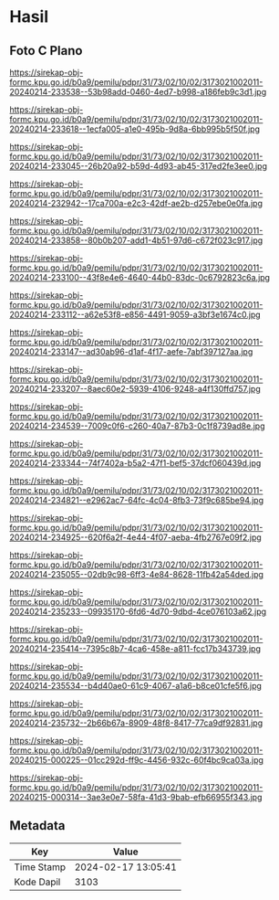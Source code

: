 # Hasil

## Foto C Plano

https://sirekap-obj-formc.kpu.go.id/b0a9/pemilu/pdpr/31/73/02/10/02/3173021002011-20240214-233538--53b98add-0460-4ed7-b998-a186feb9c3d1.jpg

https://sirekap-obj-formc.kpu.go.id/b0a9/pemilu/pdpr/31/73/02/10/02/3173021002011-20240214-233618--1ecfa005-a1e0-495b-9d8a-6bb995b5f50f.jpg

https://sirekap-obj-formc.kpu.go.id/b0a9/pemilu/pdpr/31/73/02/10/02/3173021002011-20240214-233045--26b20a92-b59d-4d93-ab45-317ed2fe3ee0.jpg

https://sirekap-obj-formc.kpu.go.id/b0a9/pemilu/pdpr/31/73/02/10/02/3173021002011-20240214-232942--17ca700a-e2c3-42df-ae2b-d257ebe0e0fa.jpg

https://sirekap-obj-formc.kpu.go.id/b0a9/pemilu/pdpr/31/73/02/10/02/3173021002011-20240214-233858--80b0b207-add1-4b51-97d6-c672f023c917.jpg

https://sirekap-obj-formc.kpu.go.id/b0a9/pemilu/pdpr/31/73/02/10/02/3173021002011-20240214-233100--43f8e4e6-4640-44b0-83dc-0c6792823c6a.jpg

https://sirekap-obj-formc.kpu.go.id/b0a9/pemilu/pdpr/31/73/02/10/02/3173021002011-20240214-233112--a62e53f8-e856-4491-9059-a3bf3e1674c0.jpg

https://sirekap-obj-formc.kpu.go.id/b0a9/pemilu/pdpr/31/73/02/10/02/3173021002011-20240214-233147--ad30ab96-d1af-4f17-aefe-7abf397127aa.jpg

https://sirekap-obj-formc.kpu.go.id/b0a9/pemilu/pdpr/31/73/02/10/02/3173021002011-20240214-233207--8aec60e2-5939-4106-9248-a4f130ffd757.jpg

https://sirekap-obj-formc.kpu.go.id/b0a9/pemilu/pdpr/31/73/02/10/02/3173021002011-20240214-234539--7009c0f6-c260-40a7-87b3-0c1f8739ad8e.jpg

https://sirekap-obj-formc.kpu.go.id/b0a9/pemilu/pdpr/31/73/02/10/02/3173021002011-20240214-233344--74f7402a-b5a2-47f1-bef5-37dcf060439d.jpg

https://sirekap-obj-formc.kpu.go.id/b0a9/pemilu/pdpr/31/73/02/10/02/3173021002011-20240214-234821--e2962ac7-64fc-4c04-8fb3-73f9c685be94.jpg

https://sirekap-obj-formc.kpu.go.id/b0a9/pemilu/pdpr/31/73/02/10/02/3173021002011-20240214-234925--620f6a2f-4e44-4f07-aeba-4fb2767e09f2.jpg

https://sirekap-obj-formc.kpu.go.id/b0a9/pemilu/pdpr/31/73/02/10/02/3173021002011-20240214-235055--02db9c98-6ff3-4e84-8628-11fb42a54ded.jpg

https://sirekap-obj-formc.kpu.go.id/b0a9/pemilu/pdpr/31/73/02/10/02/3173021002011-20240214-235233--09935170-6fd6-4d70-9dbd-4ce076103a62.jpg

https://sirekap-obj-formc.kpu.go.id/b0a9/pemilu/pdpr/31/73/02/10/02/3173021002011-20240214-235414--7395c8b7-4ca6-458e-a811-fcc17b343739.jpg

https://sirekap-obj-formc.kpu.go.id/b0a9/pemilu/pdpr/31/73/02/10/02/3173021002011-20240214-235534--b4d40ae0-61c9-4067-a1a6-b8ce01cfe5f6.jpg

https://sirekap-obj-formc.kpu.go.id/b0a9/pemilu/pdpr/31/73/02/10/02/3173021002011-20240214-235732--2b66b67a-8909-48f8-8417-77ca9df92831.jpg

https://sirekap-obj-formc.kpu.go.id/b0a9/pemilu/pdpr/31/73/02/10/02/3173021002011-20240215-000225--01cc292d-ff9c-4456-932c-60f4bc9ca03a.jpg

https://sirekap-obj-formc.kpu.go.id/b0a9/pemilu/pdpr/31/73/02/10/02/3173021002011-20240215-000314--3ae3e0e7-58fa-41d3-9bab-efb66955f343.jpg


## Metadata

| Key        | Value               |
| ---------- | ------------------- |
| Time Stamp | 2024-02-17 13:05:41 |
| Kode Dapil | 3103                |



